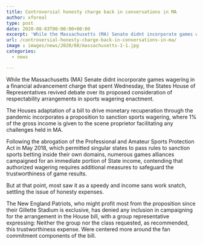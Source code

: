 ```yaml
---
title: Controversial honesty charge back in conversations in MA
author: xforeal 
type: post
date: 2020-08-03T00:00:00+00:00
excerpt: 'While the Massachusetts (MA) Senate didnt incorporate games wagering in a financial advancement charge that spent Wednesday, the States House of Representatives revived discussion over its recommended consideration of respectability arrangements in sports wagering legislation '
url: /controversial-honesty-charge-back-in-conversations-in-ma/
image : images/news/2020/08/massachusetts-1-1.jpg
categories:
  - news

---
```

While the Massachusetts (MA) Senate didnt incorporate games wagering in a financial advancement charge that spent Wednesday, the States House of Representatives revived debate over its proposed consideration of respectability arrangements in sports wagering enactment. 

The Houses adaptation of a bill to drive monetary recuperation through the pandemic incorporates a proposition to sanction sports wagering, where 1&percnt; of the gross income is given to the scene proprietor facilitating any challenges held in MA. 

Following the abrogation of the Professional and Amateur Sports Protection Act in May 2018, which permitted singular states to pass rules to sanction sports betting inside their own domains, numerous games alliances campaigned for an immediate portion of State income, contending that authorized wagering requires additional measures to safeguard the trustworthiness of game results. 

But at that point, most saw it as a speedy and income sans work snatch, settling the issue of honesty expenses. 

The New England Patriots, who might profit most from the proposition since their Gillette Stadium is exclusive, has denied any inclusion in campaigning for the arrangement in the House bill, with a group representative expressing: Neither the group nor the class requested, as recommended, this trustworthiness expense. Were centered more around the fan commitment components of the bill.